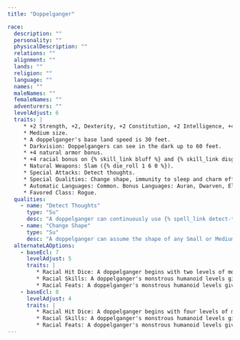 ```yaml
---
title: "Doppelganger"

race:
  description: ""
  personality: ""
  physicalDescription: ""
  relations: ""
  alignment: ""
  lands: ""
  religion: ""
  language: ""
  names: ""
  maleNames: ""
  femaleNames: ""
  adventurers: ""
  levelAdjust: 6
  traits: |
     * +2 Strength, +2, Dexterity, +2 Constitution, +2 Intelligence, +4 Wisdom, +2 Charisma.
     * Medium size.
     * A doppelganger's base land speed is 30 feet.
     * Darkvision: Doppelgangers can see in the dark up to 60 feet.
     * +4 natural armor bonus.
     * +4 racial bonus on {% skill_link bluff %} and {% skill_link disguise %} checks. When using its change shape ability, a doppelganger gets an additional +10 circumstance bonus on {% skill_link disguise %} checks. If it can read an opponent's mind, it gets a further +4 circumstance bonus on {% skill_link bluff %} and {% skill_link disguise %} checks.
     * Natural Weapons: Slam ({% die_roll 1 6 0 %}).
     * Special Attacks: Detect thoughts.
     * Special Qualities: Change shape, immunity to sleep and charm effects.
     * Automatic Languages: Common. Bonus Languages: Auran, Dwarven, Elven, Gnome, Halfling, Giant, Terran.
     * Favored Class: Rogue.
  qualities:
    - name: "Detect Thoughts"
      type: "Su"
      desc: "A doppelganger can continuously use {% spell_link detect-thoughts %} as the spell (caster level 18th; Will DC 12+Cha mod negates). It can suppress or resume this ability as a free action. The save DC is Charisma-based."
    - name: "Change Shape"
      type: "Su"
      desc: "A doppelganger can assume the shape of any Small or Medium humanoid. In humanoid form, the doppelganger loses its natural attacks. A doppelganger can remain in its humanoid form until it chooses to assume a new one. A change in form cannot be dispelled, but a doppelganger reverts to its natural form when killed. A {% spell_link true-seeing %} spell or ability reveals its natural form."
  alternateLAOptions:
    - baseEcl: 7
      levelAdjust: 5
      traits: |
         * Racial Hit Dice: A doppelganger begins with two levels of monstrous humanoid, which provide {% die_roll 2 8 0 %} Hit Dice, a base attack bonus of +2, and base saving throw bonuses of Fort +0, Ref +3, and Will +3.
         * Racial Skills: A doppelganger's monstrous humanoid levels give it skill points equal to 5 * (2 + Int modifier). Its class skills are {% skill_link bluff %}, {% skill_link diplomacy %}, {% skill_link disguise %}, {% skill_link intimidate %}, {% skill_link listen %}, {% skill_link sense-motive %}, and {% skill_link spot %}.
         * Racial Feats: A doppelganger's monstrous humanoid levels give it one feat.
    - baseEcl: 8
      levelAdjust: 4
      traits: |
         * Racial Hit Dice: A doppelganger begins with four levels of monstrous humanoid, which provide {% die_roll 4 8 0 %} Hit Dice, a base attack bonus of +4, and base saving throw bonuses of Fort +1, Ref +4, and Will +4.
         * Racial Skills: A doppelganger's monstrous humanoid levels give it skill points equal to 7 * (2 + Int modifier). Its class skills are {% skill_link bluff %}, {% skill_link diplomacy %}, {% skill_link disguise %}, {% skill_link intimidate %}, {% skill_link listen %}, {% skill_link sense-motive %}, and {% skill_link spot %}.
         * Racial Feats: A doppelganger's monstrous humanoid levels give it two feats.
---
```

